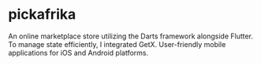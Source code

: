 # pickafrika
An online marketplace store utilizing the Darts framework alongside Flutter. To manage state efficiently, I integrated GetX. User-friendly mobile applications for iOS and Android platforms.

